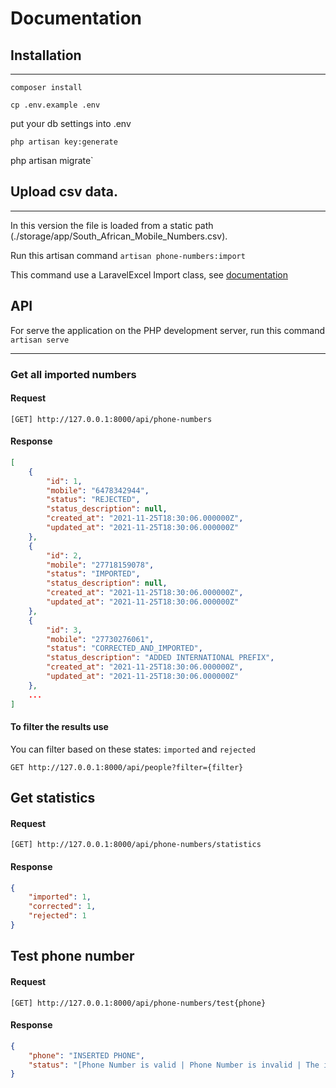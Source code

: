 # Documentation

## Installation

---

`composer install`

`cp .env.example .env`

put your db settings into .env

`php artisan key:generate`

php artisan migrate`

## Upload csv data.

---

In this version the file is loaded from a static path (./storage/app/South_African_Mobile_Numbers.csv).



Run this artisan command `artisan phone-numbers:import`



This command use a LaravelExcel Import class, see [documentation](https://docs.laravel-excel.com/3.1/getting-started)

## API

For serve the application on the PHP development server, run this command `artisan serve` 

---

### Get all imported numbers

#### Request

`[GET] http://127.0.0.1:8000/api/phone-numbers`

#### Response

```json
[
    {
        "id": 1,
        "mobile": "6478342944",
        "status": "REJECTED",
        "status_description": null,
        "created_at": "2021-11-25T18:30:06.000000Z",
        "updated_at": "2021-11-25T18:30:06.000000Z"
    },
    {
        "id": 2,
        "mobile": "27718159078",
        "status": "IMPORTED",
        "status_description": null,
        "created_at": "2021-11-25T18:30:06.000000Z",
        "updated_at": "2021-11-25T18:30:06.000000Z"
    },
    {
        "id": 3,
        "mobile": "27730276061",
        "status": "CORRECTED_AND_IMPORTED",
        "status_description": "ADDED INTERNATIONAL PREFIX",
        "created_at": "2021-11-25T18:30:06.000000Z",
        "updated_at": "2021-11-25T18:30:06.000000Z"
    },
    ...
]
```

#### To filter the results use

You can filter based on these states: `imported` and `rejected`

`GET http://127.0.0.1:8000/api/people?filter={filter}`

## Get statistics

#### Request

`[GET] http://127.0.0.1:8000/api/phone-numbers/statistics`

#### Response

```json
{
    "imported": 1,
    "corrected": 1,
    "rejected": 1
}
```

## Test phone number

#### Request

`[GET] http://127.0.0.1:8000/api/phone-numbers/test{phone}`

#### Response

```json
{
    "phone": "INSERTED PHONE",
    "status": "[Phone Number is valid | Phone Number is invalid | The international prefix is missing, try with 27..."
}
```
